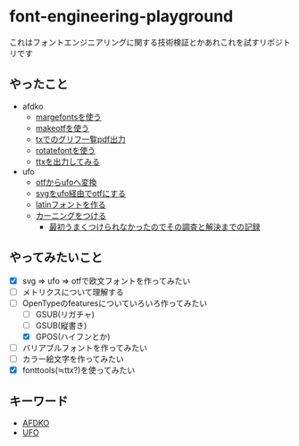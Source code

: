 # font-engineering-playground

これはフォントエンジニアリングに関する技術検証とかあれこれを試すリポジトリです

## やったこと

- afdko
  - [margefontsを使う](./afdko/margefonts/)
  - [makeotfを使う](./afdko/makeotf/)
  - [txでのグリフ一覧pdf出力](./afdko/tx-pdf/)
  - [rotatefontを使う](./afdko/rotatefont/)
  - [ttxを出力してみる](./afdko/ttx/)
- ufo
  - [otfからufoへ変換](./ufo/otf2ufo/)
  - [svgをufo経由でotfにする](./ufo/svg2otf-via-ufo/)
  - [latinフォントを作る](./ufo/latin-font/)
  - [カーニングをつける](./ufo/latin-font-kerned/)
    - [最初うまくつけられなかったのでその調査と解決までの記録](./ufo/kern-probrem-fix/)

## やってみたいこと

- [x] svg => ufo => otfで欧文フォントを作ってみたい
- [ ] メトリクスについて理解する
- [ ] OpenTypeのfeaturesについていろいろ作ってみたい
  - [ ] GSUB(リガチャ)
  - [ ] GSUB(縦書き)
  - [x] GPOS(ハイフンとか)
- [ ] バリアブルフォントを作ってみたい
- [ ] カラー絵文字を作ってみたい
- [x] fonttools(≒ttx?)を使ってみたい
 
## キーワード

- [AFDKO](https://github.com/adobe-type-tools/afdko) 
- [UFO](http://unifiedfontobject.org/)
